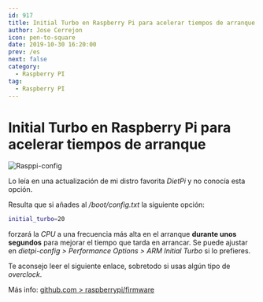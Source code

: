 ```yaml
---
id: 917
title: Initial Turbo en Raspberry Pi para acelerar tiempos de arranque
author: Jose Cerrejon
icon: pen-to-square
date: 2019-10-30 16:20:00
prev: /es
next: false
category:
  - Raspberry PI
tag:
  - Raspberry PI
---
```


# Initial Turbo en Raspberry Pi para acelerar tiempos de arranque

![Rasppi-config](/images/2019/10/raspi-config.png)

Lo leía en una actualización de mi distro favorita *DietPi* y no conocía esta opción.

Resulta que si añades al */boot/config.txt* la siguiente opción:

```bash
initial_turbo=20
```

forzará la *CPU* a una frecuencia más alta en el arranque **durante unos segundos** para mejorar el tiempo que tarda en arrancar. Se puede ajustar en *dietpi-config > Performance Options > ARM Initial Turbo* si lo prefieres.

Te aconsejo leer el siguiente enlace, sobretodo si usas algún tipo de *overclock*.

Más info: [github.com > raspberrypi/firmware](https://github.com/raspberrypi/firmware/issues/1005)